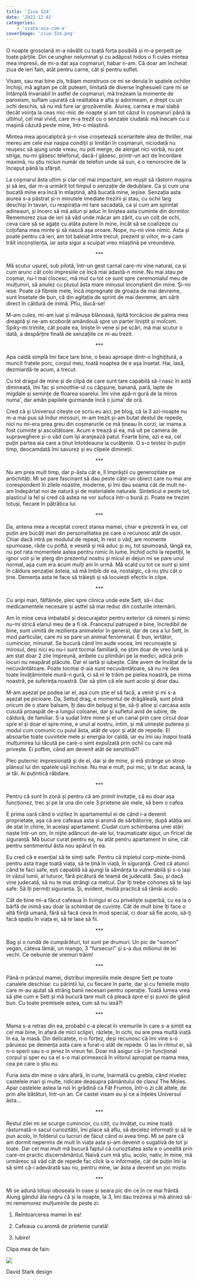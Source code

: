 ```yaml
---
title: 'Ziua 324'
date: '2022-12-01'
categories:
    - 'viata-asa-cum-e'
coverImage: 'ziua-324.png'
---
```


O noapte grosolană m-a năvălit cu toată forța posibilă și m-a perpelit pe toate părțile. Din ce ungher neluminat și cu adăpost hidos o fi cules mintea mea impresii, de mi-a dat așa coșmaruri, habar n-am. Că doar am încheiat ziua de ieri fain, atât pentru carne, cât și pentru suflet.

Visam, sau mai bine zis, trăiam monstruos ce mi se derula în spatele ochilor închiși, mă agitam pe cât puteam, limitată de diverse înghesuieli care mi se întâmplă invariabil în astfel de coșmaruri, mă trezeam la momente de paroxism, suflam ușurată că realitatea e alta și adormeam, e drept cu un ochi deschis, să nu mă fure iar grozăveniile. Aiurea, carnea e mai slabă decât voința la ceas mic-mic de noapte și am tot căzut în coșmaruri până la ultimul, cel mai vivid, care m-a trezit cu o senzație ciudată: mă înecam cu o mașină căzută peste mine, într-o mlaștină.

Mintea mea apocaliptică și-n vise croșetează scenaritele alea de thriller, mai mereu am cele mai nașpa condiții și limitări în coșmaruri, niciodată nu reușesc să ajung unde vreau, nu pot merge, de alergat nici vorbă, nu pot striga, nu-mi găsesc telefonul, dacă-l găsesc, printr-un act de încordare maximă, nu știu niciun număr de telefon unde să sun, e o nenorocire de la început până la sfârșit.

La coșmarul ăsta ultim și clar cel mai impactant, am reușit să răstorn mașina și să ies, dar m-a urmărit tot timpul o senzație de dedublare. Ca și cum una bucată mine era încă în mlaștină, altă bucată mine, ieșise. Senzația asta aiurea s-a păstrat și-n minutele imediate trezirii și stau, cu ochii larg deschiși în tavan, cu respirația-mi tare sacadată, ca și cum am sprintat adineauri, și încerc să mă adun și aduc în liniștea asta cuminte din dormitor. Rememorez ziua de ieri să văd unde măcar am zărit, cu un colț de ochi, ceva care să se agațe cu atâta putere în mine, încât să se coalizeze cu coțofana mea minte și să nască așa oroare. Nope, nu-mi vine nimic. Asta și poate pentru că ieri, am tot baleiat între trecut, prezent și viitor, m-a cam trăit inconștiența, iar asta sigur a scuipat vreo mlaștină pe vreundeva.

<p style="text-align: center;">***</p>

Mă scutur ușurel, sub pilotă, într-un gest carnal care-mi vine natural, ca și cum arunc cât colo impresiile ce încă mai adastă-n mine. Nu mai stau pe coșmar, nu-l mai clocesc, mă mut cu tot ce sunt spre ceremonialul meu de mulțumiri, să anulez cu plusul ăsta mare minusul inconștient din mine. Și-mi iese. Poate că fibrele mele, încă impregnate de groaza de mai devreme, sunt însetate de bun, că din agitația de sprint de mai devreme, am sărit direct în căldură de inimă. Pfiu, ducă-se!

M-am cules, mi-am luat și mănușa blănoasă, lipită torcăcios de palma mea dreaptă și ne-am scoborât amândouă spre un parter liniștit și molcom. Spiky-mi trimite, cât poate ea, liniște în vene și pe scări, mă mai scutur o dată, a despărțire finală de senzațiile ce m-au trezit.

<p style="text-align: center;">***</p>

Apa caldă simplă îmi face tare bine, o beau aproape dintr-o înghițitură, a muncit fratele porc, corpul meu, toată noaptea de e așa însetat. Hai, lasă, dezmiardă-te acum, a trecut.

Cu tot dragul de mine și de clipă de care sunt tare capabilă să-l nasc în astă dimineață, îmi fac și smoothie-ul cu căpșune, banană, pară, lapte de migdale și semințe de floarea soarelui. Îmi vine apă-n gură de la miros numa', dar amân papilele gurmande încă o juma' de oră.

Cred că și Universul citește ce scriu eu aici, pe blog, că la 3 azi-noapte nu m-a mai pus să îndur mirosuri, m-am trezit și-am butat destul de repede, nici nu mi-era prea greu din coșmarurile ce mă țineau în corzi, iar mama a fost cuminte și ascultătoare. Acum e trează și ea, mă uit pe camera de supraveghere și-o văd cum își aranjează patul. Foarte bine, azi e ea, cel puțin partea aia care a ținut întotdeauna la curățenie. O s-o testez în puțin timp, deocamdată îmi savurez și eu clipele dimineții.

<p style="text-align: center;">***</p>

Nu am prea mult timp, dar p-ăsta cât e, îl împrăștii cu generozitate pe antichități. Mi se pare fascinant să dau peste câte-un obiect care nu mai are corespondent în zilele noastre, moderne, și îmi dau seama cât de mult ne-am îndepărtat noi de natură și de materialele naturale. Sinteticul e peste tot, plasticul la fel și cred că astea ne vor sufoca într-o bună zi. Poate ne trezim totuși, fiecare în pătrățica lui.

<p style="text-align: center;">***</p>

Da, antena mea a receptat corect starea mamei, chiar e prezentă în ea, cel puțin are bucăți mari din personalitatea pe care o recunosc atât de ușor. Chiar dacă intră pe modulul de repeat, în rest o văd, are momente spumoase, râde cu poftă, e veselă și mă aduc și eu, tot spumoasă, lângă ea, nu pot rata momentele astea pentru nimic în lume. Închid ochii la repetiții, le ignor voit și le șterg din prezentul nostru și micul ei dejun mi se pare unul normal, așa cum era acum mulți ani în urmă. Mă scald cu tot ce sunt și simt în căldura senzației ăsteia, să mă îmbib de ea, nostalgic, că nu știu cât o ține. Demența asta te face să trăiești și să locuiești efectiv în clipe.

<p style="text-align: center;">***</p>

Cu aripi mari, fâlfâinde, plec spre clinica unde este Sett, să-i duc medicamentele necesare și astfel să mai reduc din costurile internării.

Am în mine ceva imbatabil și descurajator pentru exterior că nimeni și nimic nu-mi strică elanul meu de a fi ok. Francezul patruped e bine, încredibil de bine, sunt uimită de reziliența animalelor în general, dar de cea a lui Sett, în mod particular, care mi se pare un animal fenomenal. E bun, iertător, cumincior, minunat. Se bucură când îmi aude vocea, îmi recunoaște și mirosul, deși nici eu nu-i sunt tocmai familiară, ne știm doar de vreo lună și am stat doar 2 zile împreună, ambele cu plimbări pe la medici, adică prin locuri nu neapărat plăcute. Dar el iartă și iubește. Câte avem de învățat de la necuvântătoare. Poate tocmai d-aia sunt necuvântătoare, să nu ne dea toate învățămintele mură-n gură, ci să ni le trăim pe pielea noastră, pe inima noastră, pe suferința noastră. Dar să știm că ele sunt acolo și doar dau.

M-am așezat pe podea iar el, așa cum știe el să facă, a venit și mi s-a așezat pe picioare. Da, Settuț drag, e momentul de drăgăleală, sunt plină oricum de o stare balsam, îți dau din belșug și ție, să-ți aline și carcasa asta cusută proaspăt de-a lungul coloanei, dar și sufletul avid de iubire, de căldură, de familiar. S-a sudat între mine și el un canal prin care circul doar spre el și doar el spre mine, e unul al nostru, intim, și mă uimește puterea și modul cum comunic cu puiul ăsta, atât de ușor și atât de repede. El absoarbe toate cuvintele mele și energia lor caldă, iar eu îmi iau înapoi toată mulțumirea lui tăcută pe care-o simt expulzată prin ochii cu care mă privește. Ei poftim, când am devenit atât de senzitivă?!

Plec puternic impresionată și de el, dar și de mine, și mă strânge un strop plânsul lui din spatele ușii închise. Nu mai e mult, pui mic, și te duc acasă, la ai tăi. Ai puțintică răbdare.

<p style="text-align: center;">***</p>

Pentru că sunt în zonă și pentru că am primit invitație, că eu doar așa funcționez, trec și pe la una din cele 3 prietene ale mele, să bem o cafea.

E prima oară când o vizitez în apartamentul ei de când i-a devenit proprietate, așa că are cafeaua asta și aromă de sărbătorire, după atâția ani de stat în chirie, în același apartament. Ciudat cum schimbarea unei stări naște într-un om, în niște adâncuri de-ale lui, traumatizate sigur, un firicel de siguranță. Mă bucur curat pentru ea, nu atât pentru apartament în sine, cât pentru sentimentul ăsta nou apărut în ea.

Eu cred că e esențial să te simți safe. Pentru că tripletul corp-minte-inimă pentru asta trage toată viața, să te țină în viață, în siguranță. Cred că atunci când te faci safe, ești capabilă să ajungi la sămânța ta vulnerabilă și s-o lași în văzul lumii, al tuturor, fără picătură de teamă de judecată. Sau, și dacă vine judecată, să nu te mai strângi ca melcul. Dar îți trebe cohones să te lași safe. Să îți permiți siguranța. Și, evident, multă practică să rămâi acolo.

Cât de bine mi-a făcut cafeaua în livingul ei cu priveliște superbă, cu ea la o bârfă de inimă sau doar la schimbat de cuvinte. Cât de mult bine îți face o altă ființă umană, fără să facă ceva în mod special, ci doar să fie acolo, să-ți facă spațiu în viața ei, să te lase să fii.

<p style="text-align: center;">***</p>

Bag și o rundă de cumpărături, tot sunt pe drumuri. Un pic de "somon" vegan, câteva lămâi, un mango, 3 "fursecuri" și s-a dus milionul de lei vechi. Ce nebunie de vremuri trăim!

<p style="text-align: center;">***</p>

Până-n prânzul mamei, distribui impresiile mele despre Sett pe toate canalele deschise: cu părinții lui, cu fiecare în parte, dar și cu femeile mișto care m-au ajutat să strâng banii necesari pentru operație. Toată lumea vrea să știe cum e Sett și mă bucură tare mult că pleacă spre el și șuvoi de gând bun. Cu toate premisele astea, cum să nu iasă?!

<p style="text-align: center;">***</p>

Mama s-a retras din ea, probabil c-a plecat în vremurile în care s-a simțit ea cel mai bine, în afară de mici sclipiri, răzlețe, în ochi, nu are prea multă viață în ea, la masă. Din delicatețe, n-o forțez, deși recunosc că îmi vine s-o păruiesc pe demența asta care a furat-o atât de repede. O las în ritmul ei, să n-o sperii sau s-o jenez în vreun fel. Doar mă asigur că-i țin funcțional corpul și sper eu ca el s-o mai primească în viitorul apropiat pe mama mea, cea pe care o știu eu.

Furia asta din mine o vărs afară, în curte, înarmată cu grebla, când nivelez castelele mari și multe, ridicate deasupra pământului de clanul The Moles. Apar castelele astea la noi în grădină ca Făt Frumos, într-o zi cât altele, de prin alte bătături, într-un an. Ce castel visam eu și ce a înțeles Universul ăsta…

<p style="text-align: center;">***</p>

Restul zilei mi se scurge cumincior, cu citit, cu învățat, cu mine toată răsturnată-n sacul curiozității, îmi place să aflu, să decelez informații și să le pun acolo, în folderul cu lucruri de făcut când oi avea timp. Mi se pare că am dormit nepermis de mult în viața asta și-am devenit o sugativă de tot și toate. Dar cel mai mult mă bucură faptul că curiozitatea asta e o unealtă prin care-mi practic discernământul. Naivă cum mă știu, acolo, nativ, în mine, mă urmăresc să văd cât de repede fac click la o informație, cât de puțin îmi ia să simt că-i adevărată sau nu, pentru mine, iar ăsta a devenit un joc mișto.

<p style="text-align: center;">***</p>

Mi se adună totuși oboseala în oase și seara pic din ce în ce mai frântă. Alung gândul ăla negru că și la noapte, la 3, îmi dau trezirea și mă aliniez să-mi rememorez mulțumirile de peste zi:

1. Reîntoarcerea mamei în ea!

2. Cafeaua cu aromă de prietenie curată!

3. Iubire!

Clipa mea de fain:

![](images/324.jpeg)

David Stark design
